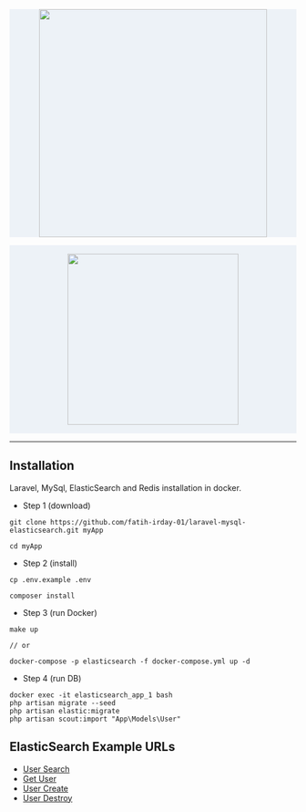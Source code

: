 <p align="center" style="background-color: #edf2f7">
    <a href="https://laravel.com" target="_blank">
        <img src="https://raw.githubusercontent.com/laravel/art/master/logo-lockup/5%20SVG/2%20CMYK/1%20Full%20Color/laravel-logolockup-cmyk-red.svg" width="400">
    </a>
</p>

<p align="center" style="background-color: #edf2f7; padding: 15px 0px">
    <a href="https://www.elastic.co/elasticsearch/" target="_blank">
        <img src="https://images.contentstack.io/v3/assets/bltefdd0b53724fa2ce/blt280217a63b82a734/6202d3378b1f312528798412/elastic-logo.svg" width="300">
    </a>
</p>

---

## Installation

Laravel, MySql, ElasticSearch and Redis installation in docker.

- Step 1 (download)
```
git clone https://github.com/fatih-irday-01/laravel-mysql-elasticsearch.git myApp

cd myApp
```

- Step 2 (install)
```
cp .env.example .env

composer install
```

- Step 3 (run Docker)
```
make up 

// or

docker-compose -p elasticsearch -f docker-compose.yml up -d
```


- Step 4 (run DB)
```
docker exec -it elasticsearch_app_1 bash
php artisan migrate --seed
php artisan elastic:migrate
php artisan scout:import "App\Models\User"
```

## ElasticSearch Example URLs

*  [User Search](http://localhost:8080/user?name=)
*  [Get User](http://localhost:8080/user/get-user?name=)
*  [User Create](http://localhost:8080/user/create)
*  [User Destroy](http://localhost:8080/user/destroy/{id})
